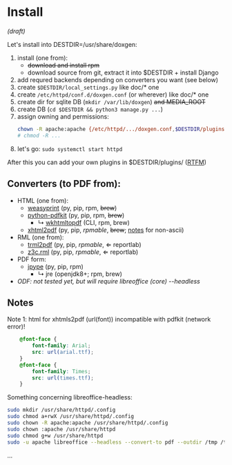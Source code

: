 # Install
*(draft)*

Let's install into DESTDIR=/usr/share/doxgen:

1. install (one from):
   - ~~download and install rpm~~
   - download source from git, extract it into $DESTDIR + install Django
1. add requred backends depending on converters you want (see below)
1. create `$DESTDIR/local_settings.py` like doc/* one
1. create `/etc/httpd/conf.d/doxgen.conf` (or wherever) like doc/* one
1. create dir for sqlite DB (`mkdir /var/lib/doxgen`) ~~and MEDIA_ROOT~~
1. create DB (`cd $DESTDIR && python3 manage.py ...`)
1. assign owning and permissions:
   ```bash
   chown -R apache:apache {/etc/httpd/.../doxgen.conf,$DESTDIR/plugins,/var/lib/doxgen}
   # chmod -R ...
   ```
1. let's go: `sudo systemctl start httpd`

After this you can add your own plugins in $DESTDIR/plugins/ ([RTFM](Plugins.md))

## Converters (to PDF from):

- HTML (one from):
  - [weasyprint](https://github.com/Kozea/WeasyPrint) (py, pip, rpm, ~~brew~~)
  - [python-pdfkit](https://github.com/JazzCore/python-pdfkit) (py, pip, rpm, ~~brew~~)
    - &rdsh; [wkhtmltopdf](http://wkhtmltopdf.org/) (CLI, rpm, brew)
  - [xhtml2pdf](https://github.com/xhtml2pdf/xhtml2pdf) (py, pip, *rpmable*, ~~brew~~; [notes](http://dik123.blogspot.com/2009/02/html-pdf.html) for non-ascii)
- RML (one from):
  - [trml2pdf](https://github.com/romanlv/trml2pdf) (py, pip, *rpmable*, &lArr; reportlab)
  - [z3c.rml](https://github.com/zopefoundation/z3c.rml) (py, pip, *rpmable*, &lArr; reportlab)
- PDF form:
  - [jpype](https://github.com/jpype-project/jpype) (py, pip, rpm)
    - &rdsh; jre (openjdk8+; rpm, brew)
- *ODF: not tested yet, but will require libreoffice (core) --headless*

## Notes

Note 1: html for xhtmls2pdf (url(font)) incompatible with pdfkit (network error)!
```css
    @font-face {
        font-family: Arial;
        src: url(arial.ttf);
    }
    @font-face {
        font-family: Times;
        src: url(times.ttf);
    }
```

Something concerning libreoffice-headless:
```bash
sudo mkdir /usr/share/httpd/.config
sudo chmod a+rwX /usr/share/httpd/.config
sudo chown -R apache:apache /usr/share/httpd/.config
sudo chown :apache /usr/share/httpd
sudo chmod g+w /usr/share/httpd
sudo -u apache libreoffice --headless --convert-to pdf --outdir /tmp /tmp/test.fodt
```
&hellip;
